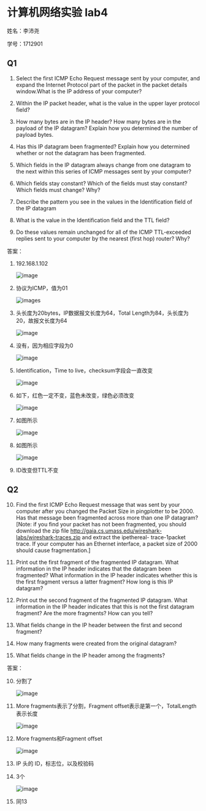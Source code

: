 # 计算机网络实验 lab4

姓名：李沛尧

学号：1712901

## Q1

1. Select the first ICMP Echo Request message sent by your computer, and expand the Internet Protocol part of the packet in the packet details window.What is the IP address of your computer?

2. Within the IP packet header, what is the value in the upper layer protocol field?

3. How many bytes are in the IP header? How many bytes are in the payload of the IP datagram? Explain how you determined the number of payload bytes.

4. Has this IP datagram been fragmented? Explain how you determined whether or not the datagram has been fragmented.

5. Which fields in the IP datagram always change from one datagram to the next within this series of ICMP messages sent by your computer?

6. Which fields stay constant? Which of the fields must stay constant? Which fields must change? Why?

7. Describe the pattern you see in the values in the Identification field of the IP datagram

8. What is the value in the Identification field and the TTL field?

9. Do these values remain unchanged for all of the ICMP TTL-exceeded replies sent to your computer by the nearest (first hop) router? Why?

答案：

1. 192.168.1.102

    ![image](./images/Q1-1.jpg)

2. 协议为ICMP，值为01

    ![images](./images/Q2-1.jpg)

3. 头长度为20bytes，IP数据报文长度为64，Total Length为84，头长度为20，故报文长度为64

    ![image](./images/Q3-1.jpg)

4. 没有，因为相应字段为0

    ![image](./images/Q4-1.jpg)

5. Identification，Time to live，checksum字段会一直改变

    ![image](./images/Q5-1.jpg)

6. 如下，红色一定不变，蓝色未改变，绿色必须改变

    ![image](./images/Q6-1.jpg)

7. 如图所示

    ![image](./images/Q7-1.jpg)

8. 如图所示

    ![image](./images/Q8-1.jpg)

9. ID改变但TTL不变

## Q2

10. Find the first ICMP Echo Request message that was sent by your computer after you changed the Packet Size in pingplotter to be 2000. Has that message been fragmented across more than one IP datagram? [Note: if you find your packet has not been fragmented, you should download the zip file http://gaia.cs.umass.edu/wireshark-labs/wireshark-traces.zip and extract the ipethereal- trace-1packet trace. If your computer has an Ethernet interface, a packet size of 2000 should cause fragmentation.]

11. Print out the first fragment of the fragmented IP datagram. What information in the IP header indicates that the datagram been fragmented? What information in the IP header indicates whether this is the first fragment versus a latter fragment? How long is this IP datagram?

12. Print out the second fragment of the fragmented IP datagram. What information in the IP header indicates that this is not the first datagram fragment? Are the more fragments? How can you tell?

13. What fields change in the IP header between the first and second fragment?

14. How many fragments were created from the original datagram?

15. What fields change in the IP header among the fragments?

答案：

10. 分割了

    ![image](./images/Q10-1.jpg)

11. More fragments表示了分割，Fragment offset表示是第一个，TotalLength表示长度

    ![image](./images/Q11-1.jpg)

12. More fragments和Fragment offset

    ![image](./images/Q12-1.jpg)

13. IP 头的 ID，标志位，以及校验码

14. 3个

    ![image](./image/Q14-1.jpg)

15. 同13
